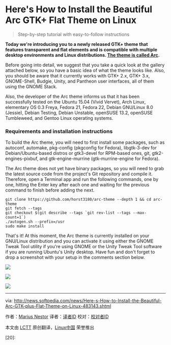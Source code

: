 Here's How to Install the Beautiful Arc GTK+ Flat Theme on Linux
================================================================================
> Step-by-step tutorial with easy-to-follow instructions

**Today we're introducing you to a newly released GTK+ theme that features transparent and flat elements and is compatible with multiple desktop environments and Linux distributions. [The theme is called Arc][1].**

Before going into detail, we suggest that you take a quick look at the gallery attached below, so you have a basic idea of what the theme looks like. Also, you should be aware that it currently works with GTK+ 2.x, GTK+ 3.x, GNOME-Shell, Budgie, Unity, and Pantheon user interfaces, all of them using the GNOME Stack.

Also, the developer of the Arc theme informs us that it has been successfully tested on the Ubuntu 15.04 (Vivid Vervet), Arch Linux, elementary OS 0.3 Freya, Fedora 21, Fedora 22, Debian GNU/Linux 8.0 (Jessie), Debian Testing, Debian Unstable, openSUSE 13.2, openSUSE Tumbleweed, and Gentoo Linux operating systems.

### Requirements and installation instructions ###

To build the Arc theme, you will need to first install some packages, such as autoconf, automake, pkg-config (pkgconfig for Fedora), libgtk-3-dev for Debian/Ubuntu-based distros or gtk3-devel for RPM-based ones, git, gtk2-engines-pixbuf, and gtk-engine-murrine (gtk-murrine-engine for Fedora).

The Arc theme does not yet have binary packages, so you will need to grab the latest source code from the project's Git repository and compile it. Therefore, open a Terminal app and run the following commands, one by one, hitting the Enter key after each one and waiting for the previous command to finish before adding the next.

    git clone https://github.com/horst3180/arc-theme --depth 1 && cd arc-theme
    git fetch --tags
    git checkout $(git describe --tags `git rev-list --tags --max-count=1`)
    ./autogen.sh --prefix=/usr
    sudo make install

That's it! At this moment, the Arc theme is currently installed on your GNU/Linux distribution and you can activate it using either the GNOME Tweak Tool utility if you're using GNOME or the Unity Tweak Tool software if you are running Ubuntu's Unity desktop. Have fun and don't forget to drop a screenshot with your setup in the comments section below.

![](http://i1-news.softpedia-static.com/images/news2/Here-s-How-to-Install-the-Beautiful-Arc-GTK-plus-Flat-Theme-on-Linux-483143-2.jpg)

![](http://i1-news.softpedia-static.com/images/news2/Here-s-How-to-Install-the-Beautiful-Arc-GTK-plus-Flat-Theme-on-Linux-483143-3.jpg)

![](http://i1-news.softpedia-static.com/images/news2/Here-s-How-to-Install-the-Beautiful-Arc-GTK-plus-Flat-Theme-on-Linux-483143-4.jpg)

--------------------------------------------------------------------------------

via: http://news.softpedia.com/news/Here-s-How-to-Install-the-Beautiful-Arc-GTK-plus-Flat-Theme-on-Linux-483143.shtml

作者：[Marius Nestor][a]
译者：[译者ID](https://github.com/译者ID)
校对：[校对者ID](https://github.com/校对者ID)

本文由 [LCTT](https://github.com/LCTT/TranslateProject) 原创翻译，[Linux中国](https://linux.cn/) 荣誉推出

[a]:http://news.softpedia.com/editors/browse/marius-nestor
[1]:https://github.com/horst3180/Arc-theme
[2]:
[3]:
[4]:
[5]:
[6]:
[7]:
[8]:
[9]:
[10]:
[11]:
[12]:
[13]:
[14]:
[15]:
[16]:
[17]:
[18]:
[19]:
[20]: